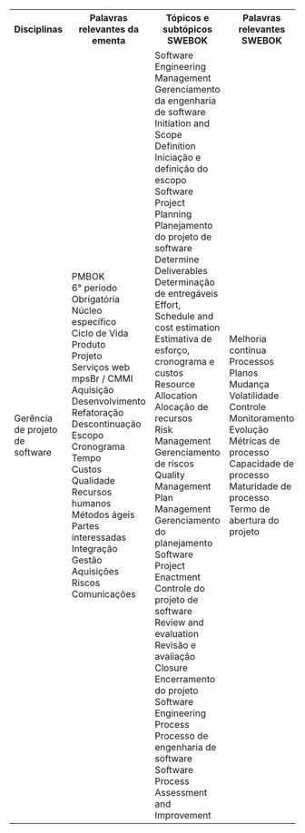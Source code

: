 <table>
    <tr>
      <th>Disciplinas</th>
      <th>Palavras relevantes da ementa</th>
      <th>Tópicos e subtópicos SWEBOK</th>
      <th>Palavras relevantes SWEBOK</th>
    </tr>
    <tr>
        <td>Gerência de projeto de software</td>
            <td>PMBOK</br>	
                6° período</br>	
                Obrigatória</br>	
                Núcleo específico</br>	
                Ciclo de Vida</br>	
                Produto</br>	
                Projeto</br>	
                Serviços web</br>	
                mpsBr / CMMI</br>	
                Aquisição</br> 	
                Desenvolvimento</br> 	
                Refatoração</br>	
                Descontinuação</br>	
                Escopo</br>	
                Cronograma</br>	
                Tempo</br>	
                Custos</br>	
                Qualidade</br> 	
                Recursos humanos</br>	
                Métodos ágeis</br>	
                Partes interessadas</br>	
                Integração</br>	
                Gestão</br>	
                Aquisições</br>	
                Riscos</br>	
                Comunicações</br>
            </td>
            <td>
                Software Engineering Management</br>	
                Gerenciamento da engenharia de software</br>	
                Initiation and Scope Definition</br>	
                Iniciação e definição do escopo</br>	
                Software Project Planning</br>	
                Planejamento do projeto de software</br>	
                Determine Deliverables</br>	
                Determinação de entregáveis</br>	
                Effort, Schedule and cost estimation</br>	
                Estimativa de esforço, cronograma e custos</br>	
                Resource Allocation</br>	
                Alocação de recursos</br>	
                Risk Management</br>	
                Gerenciamento de riscos</br>	
                Quality Management</br> 	
                Plan Management</br>	
                Gerenciamento do planejamento</br>	
                Software Project Enactment</br>	
                Controle do projeto de software</br>	
                Review and evaluation</br>	
                Revisão e avaliação</br>	
                Closure</br>	
                Encerramento do projeto</br>	
                Software Engineering Process</br>	
                Processo de engenharia de software</br>	
                Software Process Assessment and Improvement</br>
            </td>
            <td>
                Melhoria contínua</br>	
                Processos</br> 	
                Planos</br> 	
                Mudança</br>	
                Volatilidade</br>	
                Controle</br>	
                Monitoramento</br>	
                Evolução</br>	
                Métricas de processo</br>	
                Capacidade de processo</br>	
                Maturidade de processo</br>	
                Termo de abertura do projeto</br>
            </td>
    </tr>
</table>
